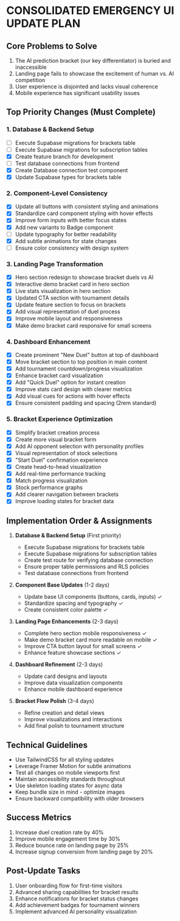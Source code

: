 # CONSOLIDATED EMERGENCY UI UPDATE PLAN

## Core Problems to Solve

1. The AI prediction bracket (our key differentiator) is buried and inaccessible
2. Landing page fails to showcase the excitement of human vs. AI competition
3. User experience is disjointed and lacks visual coherence
4. Mobile experience has significant usability issues

## Top Priority Changes (Must Complete)

### 1. Database & Backend Setup
- [ ] Execute Supabase migrations for brackets table
- [ ] Execute Supabase migrations for subscription tables
- [x] Create feature branch for development
- [ ] Test database connections from frontend
- [x] Create Database connection test component
- [x] Update Supabase types for brackets table

### 2. Component-Level Consistency
- [x] Update all buttons with consistent styling and animations
- [x] Standardize card component styling with hover effects
- [x] Improve form inputs with better focus states
- [x] Add new variants to Badge component
- [ ] Update typography for better readability
- [x] Add subtle animations for state changes
- [ ] Ensure color consistency with design system

### 3. Landing Page Transformation
- [x] Hero section redesign to showcase bracket duels vs AI
- [x] Interactive demo bracket card in hero section
- [x] Live stats visualization in hero section
- [x] Updated CTA section with tournament details
- [x] Update feature section to focus on brackets
- [x] Add visual representation of duel process
- [x] Improve mobile layout and responsiveness
- [x] Make demo bracket card responsive for small screens

### 4. Dashboard Enhancement
- [x] Create prominent "New Duel" button at top of dashboard
- [x] Move bracket section to top position in main content
- [x] Add tournament countdown/progress visualization
- [x] Enhance bracket card visualization
- [x] Add "Quick Duel" option for instant creation
- [x] Improve stats card design with clearer metrics
- [x] Add visual cues for actions with hover effects
- [x] Ensure consistent padding and spacing (2rem standard)

### 5. Bracket Experience Optimization
- [x] Simplify bracket creation process
- [x] Create more visual bracket form
- [x] Add AI opponent selection with personality profiles
- [x] Visual representation of stock selections
- [x] "Start Duel" confirmation experience
- [x] Create head-to-head visualization
- [x] Add real-time performance tracking
- [x] Match progress visualization
- [x] Stock performance graphs
- [x] Add clearer navigation between brackets
- [x] Improve loading states for bracket data

## Implementation Order & Assignments

1. **Database & Backend Setup** (First priority)
   - Execute Supabase migrations for brackets table
   - Execute Supabase migrations for subscription tables
   - Create test route for verifying database connection
   - Ensure proper table permissions and RLS policies
   - Test database connections from frontend

2. **Component Base Updates** (1-2 days)
   - Update base UI components (buttons, cards, inputs) ✓
   - Standardize spacing and typography ✓
   - Create consistent color palette ✓

3. **Landing Page Enhancements** (2-3 days)
   - Complete hero section mobile responsiveness ✓
   - Make demo bracket card more readable on mobile ✓
   - Improve CTA button layout for small screens ✓
   - Enhance feature showcase sections ✓

4. **Dashboard Refinement** (2-3 days)
   - Update card designs and layouts
   - Improve data visualization components
   - Enhance mobile dashboard experience

5. **Bracket Flow Polish** (3-4 days)
   - Refine creation and detail views
   - Improve visualizations and interactions
   - Add final polish to tournament structure

## Technical Guidelines

- Use TailwindCSS for all styling updates
- Leverage Framer Motion for subtle animations
- Test all changes on mobile viewports first
- Maintain accessibility standards throughout
- Use skeleton loading states for async data
- Keep bundle size in mind - optimize images
- Ensure backward compatibility with older browsers

## Success Metrics

1. Increase duel creation rate by 40%
2. Improve mobile engagement time by 30%
3. Reduce bounce rate on landing page by 25%
4. Increase signup conversion from landing page by 20%

## Post-Update Tasks

1. User onboarding flow for first-time visitors
2. Advanced sharing capabilities for bracket results
3. Enhance notifications for bracket status changes
4. Add achievement badges for tournament winners
5. Implement advanced AI personality visualization